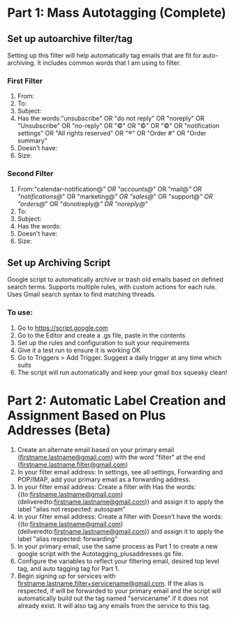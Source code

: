 # Part 1: Mass Autotagging (Complete)
## Set up autoarchive filter/tag

Setting up this filter will help automatically tag emails that are fit for auto-archiving. It includes common words that I am using to filter.

### First Filter

1. From:
2. To: 
3. Subject: 
4. Has the words:"unsubscribe" OR "do not reply" OR "noreply" OR "Unsubscribe" OR "no-reply" OR "©" OR "©" OR "©" OR "notification settings" OR "All rights reserved" OR "®" OR "Order #" OR "Order summary"
5. Doesn't have:
6. Size: 

### Second Filter

1. From:"calendar-notification@*" OR "accounts@*" OR "mail@*" OR "notifications@*" OR "marketing@*" OR "sales@*" OR "support@*" OR "orders@*" OR "donotreply@*" OR "noreply@*"
2. To: 
3. Subject: 
4. Has the words:
5. Doesn't have:
6. Size: 

## Set up Archiving Script

Google script to automatically archive or trash old emails based on defined search terms.
Supports multiple rules, with custom actions for each rule.
Uses Gmail search syntax to find matching threads.

### To use:

1. Go to https://script.google.com
2. Go to the Editor and create a .gs file, paste in the contents
3. Set up the rules and configuration to suit your requirements
4. Give it a test run to ensure it is working OK
5. Go to Triggers > Add Trigger. Suggest a daily trigger at any time which suits
6. The script will run automatically and keep your gmail box squeaky clean!

# Part 2: Automatic Label Creation and Assignment Based on Plus Addresses (Beta)
1. Create an alternate email based on your primary email (firstname.lastname@gmail.com) with the word "filter" at the end (firstname.lastname.filter@gmail.com)
2. In your filter email address: In settings, see all settings, Forwarding and POP/IMAP, add your primary email as a forwarding address. 
3. In your filter email address: Create a filter with Has the words: {(to:firstname.lastname@gmail.com) (deliveredto:firstname.lastname@gmail.com)} and assign it to apply the label "alias not respected: autospam"
4. In your filter email address: Create a filter with Doesn't have the words: {(to:firstname.lastname@gmail.com) (deliveredto:firstname.lastname@gmail.com)} and assign it to apply the label "alias respected: forwarding"
5. In your primary email, use the same process as Part 1 to create a new google script with the Autotagging_plusaddresses.gs file. 
6. Configure the variables to reflect your filtering email, desired top level tag, and auto tagging tag for Part 1.
7. Begin signing up for services with firstname.lastname.filter+servicename@gmail.com. If the alias is respected, if will be forwarded to your primary email and the script will automatically build out the tag named "servicename" if it does not already exist. It will also tag any emails from the service to this tag. 
